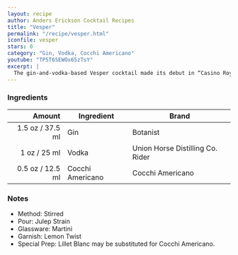 ```yaml
---
layout: recipe
author: Anders Erickson Cocktail Recipes
title: "Vesper"
permalink: "/recipe/vesper.html"
iconfile: vesper
stars: 0
category: "Gin, Vodka, Cocchi Americano"
youtube: "TP5T65EWOx65zTsY"
excerpt: |
  The gin-and-vodka-based Vesper cocktail made its debut in “Casino Royale.” If it’s good enough for James Bond, it’s probably good enough for you, too.
---
```


### Ingredients

| Amount | Ingredient       | Brand                            |
| -----: | ---------------- | -------------------------------- |
| 1.5 oz / 37.5 ml | Gin              | Botanist                         |
|   1 oz / 25 ml | Vodka            | Union Horse Distilling Co. Rider |
| 0.5 oz / 12.5 ml | Cocchi Americano | Cocchi Americano                 |

### Notes

- Method: Stirred
- Pour: Julep Strain
- Glassware: Martini
- Garnish: Lemon Twist
- Special Prep: Lillet Blanc may be substituted for Cocchi Americano.
